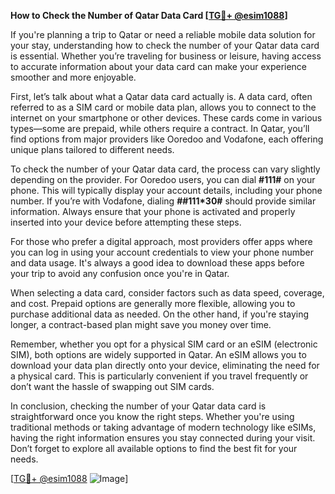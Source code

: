 **How to Check the Number of Qatar Data Card [[TG💪+ @esim1088](https://t.me/s/esim1088)]**

If you're planning a trip to Qatar or need a reliable mobile data solution for your stay, understanding how to check the number of your Qatar data card is essential. Whether you’re traveling for business or leisure, having access to accurate information about your data card can make your experience smoother and more enjoyable.

First, let’s talk about what a Qatar data card actually is. A data card, often referred to as a SIM card or mobile data plan, allows you to connect to the internet on your smartphone or other devices. These cards come in various types—some are prepaid, while others require a contract. In Qatar, you’ll find options from major providers like Ooredoo and Vodafone, each offering unique plans tailored to different needs.

To check the number of your Qatar data card, the process can vary slightly depending on the provider. For Ooredoo users, you can dial **#111#** on your phone. This will typically display your account details, including your phone number. If you’re with Vodafone, dialing **##111*30#** should provide similar information. Always ensure that your phone is activated and properly inserted into your device before attempting these steps.

For those who prefer a digital approach, most providers offer apps where you can log in using your account credentials to view your phone number and data usage. It's always a good idea to download these apps before your trip to avoid any confusion once you're in Qatar.

When selecting a data card, consider factors such as data speed, coverage, and cost. Prepaid options are generally more flexible, allowing you to purchase additional data as needed. On the other hand, if you're staying longer, a contract-based plan might save you money over time.

Remember, whether you opt for a physical SIM card or an eSIM (electronic SIM), both options are widely supported in Qatar. An eSIM allows you to download your data plan directly onto your device, eliminating the need for a physical card. This is particularly convenient if you travel frequently or don’t want the hassle of swapping out SIM cards.

In conclusion, checking the number of your Qatar data card is straightforward once you know the right steps. Whether you're using traditional methods or taking advantage of modern technology like eSIMs, having the right information ensures you stay connected during your visit. Don’t forget to explore all available options to find the best fit for your needs.

[[TG💪+ @esim1088](https://t.me/s/esim1088) ![Image](https://i.postimg.cc/Y0z9fWf4/image.png)]